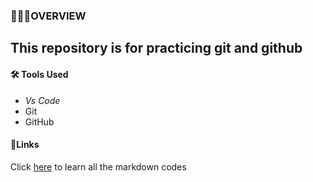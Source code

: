 ### 🎯🎯🎯**OVERVIEW**
This repository is for practicing git and github
---

#### 🛠 Tools Used
- *Vs Code*
- Git
- GitHub

#### 🔗Links
Click [here](https://www.markdownguide.org/cheat-sheet/) to learn all the markdown codes 
